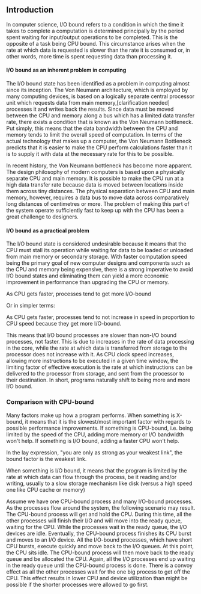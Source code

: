 ## Introduction
In computer science, I/O bound refers to a condition in which the time it takes to complete a computation is determined principally by the period spent waiting for input/output operations to be completed. This is the opposite of a task being CPU bound. This circumstance arises when the rate at which data is requested is slower than the rate it is consumed or, in other words, more time is spent requesting data than processing it.

#### I/O bound as an inherent problem in computing
The I/O bound state has been identified as a problem in computing almost since its inception. The Von Neumann architecture, which is employed by many computing devices, is based on a logically separate central processor unit which requests data from main memory,[clarification needed] processes it and writes back the results. Since data must be moved between the CPU and memory along a bus which has a limited data transfer rate, there exists a condition that is known as the Von Neumann bottleneck. Put simply, this means that the data bandwidth between the CPU and memory tends to limit the overall speed of computation. In terms of the actual technology that makes up a computer, the Von Neumann Bottleneck predicts that it is easier to make the CPU perform calculations faster than it is to supply it with data at the necessary rate for this to be possible.

In recent history, the Von Neumann bottleneck has become more apparent. The design philosophy of modern computers is based upon a physically separate CPU and main memory. It is possible to make the CPU run at a high data transfer rate because data is moved between locations inside them across tiny distances. The physical separation between CPU and main memory, however, requires a data bus to move data across comparatively long distances of centimetres or more. The problem of making this part of the system operate sufficiently fast to keep up with the CPU has been a great challenge to designers.

#### I/O bound as a practical problem
The I/O bound state is considered undesirable because it means that the CPU must stall its operation while waiting for data to be loaded or unloaded from main memory or secondary storage. With faster computation speed being the primary goal of new computer designs and components such as the CPU and memory being expensive, there is a strong imperative to avoid I/O bound states and eliminating them can yield a more economic improvement in performance than upgrading the CPU or memory.

As CPU gets faster, processes tend to get more I/O-bound

Or in simpler terms:

As CPU gets faster, processes tend to not increase in speed in proportion to CPU speed because they get more I/O-bound.

This means that I/O bound processes are slower than non-I/O bound processes, not faster. This is due to increases in the rate of data processing in the core, while the rate at which data is transferred from storage to the processor does not increase with it. As CPU clock speed increases, allowing more instructions to be executed in a given time window, the limiting factor of effective execution is the rate at which instructions can be delivered to the processor from storage, and sent from the processor to their destination. In short, programs naturally shift to being more and more I/O bound.

### Comparison with CPU-bound
Many factors make up how a program performs. When something is X-bound, it means that it is the slowest/most important factor with regards to possible performance improvements. If something is CPU-bound, i.e. being limited by the speed of the CPU, adding more memory or I/O bandwidth won't help. If something is I/O bound, adding a faster CPU won't help.

In the lay expression, "you are only as strong as your weakest link", the bound factor is the weakest link.

When something is I/O bound, it means that the program is limited by the rate at which data can flow through the process, be it reading and/or writing, usually to a slow storage mechanism like disk (versus a high speed one like CPU cache or memory)



Assume we have one CPU-bound process and many I/O-bound processes. As the processes flow around the system, the following scenario may result. The CPU-bound process will get and hold the CPU. During this time, all the other processes will finish their I/O and will move into the ready queue, waiting for the CPU. While the processes wait in the ready queue, the I/O devices are idle. Eventually, the CPU-bound process finishes its CPU burst and moves to an I/O device. All the I/O-bound processes, which have short CPU bursts, execute quickly and move back to the I/O queues. At this point, the CPU sits idle. The CPU-bound process will then move back to the ready queue and be allocated the CPU. Again, all the I/O processes end up waiting in the ready queue until the CPU-bound process is done. There is a convoy effect as all the other processes wait for the one big process to get off the CPU. This effect results in lower CPU and device utilization than might be possible if the shorter processes were allowed to go first.

